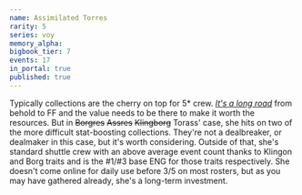 ```yaml
---
name: Assimilated Torres
rarity: 5
series: voy
memory_alpha:
bigbook_tier: 7
events: 17
in_portal: true
published: true
---
```


Typically collections are the cherry on top for 5* crew. [_It's a long road_](https://www.youtube.com/watch?v=pmQsrXLofMY) from behold to FF and the value needs to be there to make it worth the resources. But in ~~Borgres~~ ~~Assres~~ ~~Klingborg~~ Torass' case, she hits on two of the more difficult stat-boosting collections. They're not a dealbreaker, or dealmaker in this case, but it's worth considering. Outside of that, she's standard shuttle crew with an above average event count thanks to Klingon and Borg traits and is the #1/#3 base ENG for those traits respectively. She doesn't come online for daily use before 3/5 on most rosters, but as you may have gathered already, she's a long-term investment.

